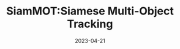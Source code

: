 ---
layout: seminar-post
title: 'SiamMOT:Siamese Multi-Object Tracking'
subtitle: ''
categories:
    - "Computer Vision"
tags: ['Tracking']
date: 2023-04-21
pdf_url: 'https://drive.google.com/file/d/12qidpYYuGVHGkTaQc1xd4ttgaS1AONSq/preview'
---